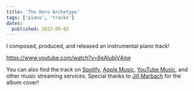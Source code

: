 ```yaml
---
title: 'The Hero Archetype'
tags: ['piano', 'tracks']
dates:
  published: 2022-09-02
---
```


I composed, produced, and released an instrumental piano track!

https://www.youtube.com/watch?v=6eAIubjV4qw

You can also find the track on
[Spotify](https://open.spotify.com/track/1DucGzpQKsr6qrQXZx5E4M),
[Apple Music](https://music.apple.com/us/album/the-hero-archetype-single/1644752209),
[YouTube Music](https://music.youtube.com/watch?v=6eAIubjV4qw), and other music
streaming services. Special thanks to [Jill Marbach](https://jillmarbach.com)
for the album cover!
